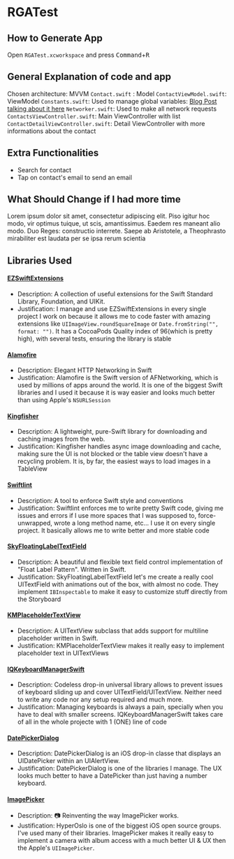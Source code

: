 # RGATest

## How to Generate App
Open ```RGATest.xcworkspace``` and press <kbd>Command</kbd>+<kbd>R</kbd>

## General Explanation of code and app
Chosen architecture: MVVM
`Contact.swift` : Model
`ContactViewModel.swift`: ViewModel
`Constants.swift`: Used to manage global variables: [Blog Post talking about it here](http://www.jessesquires.com/swift-namespaced-constants/)
`Networker.swift`: Used to make all network requests
`ContactsViewController.swift`: Main ViewController with list
`ContactDetailViewController.swift`: Detail ViewController with more informations about the contact

## Extra Functionalities
* Search for contact
* Tap on contact's email to send an email

## What Should Change if I had more time
Lorem ipsum dolor sit amet, consectetur adipiscing elit. Piso igitur hoc modo, vir optimus tuique, ut scis, amantissimus. Eaedem res maneant alio modo. Duo Reges: constructio interrete. Saepe ab Aristotele, a Theophrasto mirabiliter est laudata per se ipsa rerum scientia

## Libraries Used

#### [EZSwiftExtensions](https://github.com/goktugyil/EZSwiftExtensions)
* Description: A collection of useful extensions for the Swift Standard Library, Foundation, and UIKit.
* Justification: I manage and use EZSwiftExtensions in every single project I work on because it allows me to code faster with amazing extensions like ```UIImageView.roundSquareImage``` or ```Date.fromString("", format: "")```. It has a CocoaPods Quality index of 96(which is pretty high), with several tests, ensuring the library is stable

#### [Alamofire](https://github.com/Alamofire/Alamofire)
* Description: Elegant HTTP Networking in Swift
* Justification: Alamofire is the Swift version of AFNetworking, which is used by millions of apps around the world. It is one of the biggest Swift libraries and I used it because it is way easier and looks much better than using Apple's ```NSURLSession```

#### [Kingfisher](https://github.com/onevcat/Kingfisher)
* Description: A lightweight, pure-Swift library for downloading and caching images from the web.
* Justification: Kingfisher handles async image downloading and cache, making sure the UI is not blocked or the table view doesn't have a recycling problem. It is, by far, the easiest ways to load images in a TableView

#### [Swiftlint](https://github.com/realm/SwiftLint)
* Description: A tool to enforce Swift style and conventions
* Justification: Swiftlint enforces me to write pretty Swift code, giving me issues and errors if I use more spaces that I was supposed to, force-unwrapped, wrote a long method name, etc... I use it on every single project. It basically allows me to write better and more stable code

#### [SkyFloatingLabelTextField](https://github.com/Skyscanner/SkyFloatingLabelTextField)
* Description: A beautiful and flexible text field control implementation of "Float Label Pattern". Written in Swift.
* Justification: SkyFloatingLabelTextField let's me create a really cool UITextField with animations out of the box, with almost no code. They implement `IBInspectable` to make it easy to customize stuff directly from the Storyboard

#### [KMPlaceholderTextView](https://github.com/MoZhouqi/KMPlaceholderTextView)
* Description: A UITextView subclass that adds support for multiline placeholder written in Swift.
* Justification: KMPlaceholderTextView makes it really easy to implement placeholder text in UITextViews

#### [IQKeyboardManagerSwift](https://github.com/hackiftekhar/IQKeyboardManager)
* Description: Codeless drop-in universal library allows to prevent issues of keyboard sliding up and cover UITextField/UITextView. Neither need to write any code nor any setup required and much more.
* Justification: Managing keyboards is always a pain, specially when you have to deal with smaller screens. IQKeyboardManagerSwift takes care of all in the whole projecte with 1 (ONE) line of code

#### [DatePickerDialog](https://github.com/squimer/DatePickerDialog-iOS-Swift)
* Description: DatePickerDialog is an iOS drop-in classe that displays an UIDatePicker within an UIAlertView.
* Justification: DatePickerDialog is one of the libraries I manage. The UX looks much better to have a DatePicker than just having a number keyboard.

#### [ImagePicker](https://github.com/hyperoslo/ImagePicker)
* Description: 📷 Reinventing the way ImagePicker works.
* Justification: HyperOslo is one of the biggest iOS open source groups. I've used many of their libraries. ImagePicker makes it really easy to implement a camera with album access with a much better UI & UX then the Apple's `UIImagePicker`.

